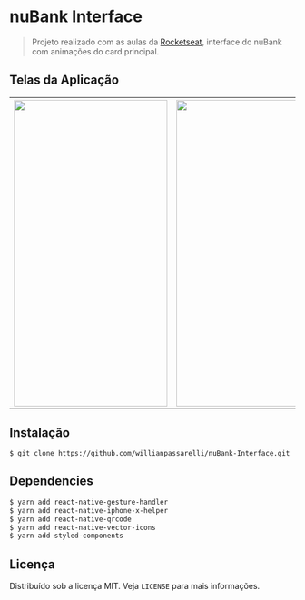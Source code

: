 # nuBank Interface
> Projeto realizado com as aulas da [Rocketseat](https://rocketseat.com.br/), interface do nuBank com animações do card principal.

## Telas da Aplicação
<table>
  <tr>
    <th>
      <img src="https://user-images.githubusercontent.com/26445991/57160423-247f1480-6dbf-11e9-92b1-d5358517e5a3.png" width="270" height="540">
    </th>
    <th>
      <img src="https://user-images.githubusercontent.com/26445991/57160424-2517ab00-6dbf-11e9-8645-af32d6b055bf.png" width="270" height="540">
    </th>
  <tr>
  </tr>
</table>

## Instalação
```
$ git clone https://github.com/willianpassarelli/nuBank-Interface.git
```

## Dependencies

```sh
$ yarn add react-native-gesture-handler
$ yarn add react-native-iphone-x-helper
$ yarn add react-native-qrcode
$ yarn add react-native-vector-icons
$ yarn add styled-components
```

<!-- LICENSE -->

## Licença

Distribuído sob a licença MIT. Veja `LICENSE` para mais informações.
